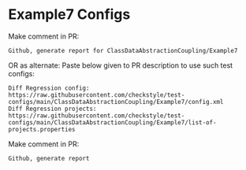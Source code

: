 # Example7 Configs
Make comment in PR:
```
Github, generate report for ClassDataAbstractionCoupling/Example7
```
OR as alternate:
Paste below given to PR description to use such test configs:
```
Diff Regression config: https://raw.githubusercontent.com/checkstyle/test-configs/main/ClassDataAbstractionCoupling/Example7/config.xml
Diff Regression projects: https://raw.githubusercontent.com/checkstyle/test-configs/main/ClassDataAbstractionCoupling/Example7/list-of-projects.properties
```
Make comment in PR:
```
Github, generate report
```
